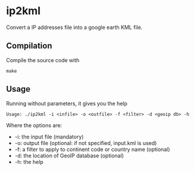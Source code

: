 ip2kml
======

Convert a IP addresses file into a google earth KML file.

Compilation
-----------
Compile the source code with

    make

Usage
-----

Running without parameters, it gives you the help


    Usage: ./ip2kml -i <infile> -o <outfile> -f <filter> -d <geoip db> -h


Where the options are:

  * -i: the input file (mandatory)
  * -o: output file (optional: if not specified, input.kml is used)
  * -f: a filter to apply to continent code or country name (optional)
  * -d: the location of GeoIP database (optional)
  * -h: the help
